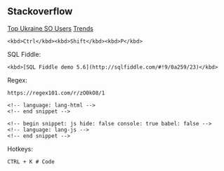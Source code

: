 Stackoverflow
-

[Top Ukraine SO Users](http://data.stackexchange.com/stackoverflow/query/428486/top-ukraine-so-users)
[Trends](https://insights.stackoverflow.com/trends?tags=javascript%2Cphp)

````
<kbd>Ctrl</kbd><kbd>Shift</kbd><kbd>P</kbd>
````

SQL Fiddle:
````
<kbd>[SQL Fiddle demo 5.6](http://sqlfiddle.com/#!9/0a259/23)</kbd>
````

Regex:
````
https://regex101.com/r/zO0kO8/1
````

````
<!-- language: lang-html -->
<!-- end snippet -->

<!-- begin snippet: js hide: false console: true babel: false -->
<!-- language: lang-js -->
<!-- end snippet -->
````

Hotkeys:
````
CTRL + K # Code
````

